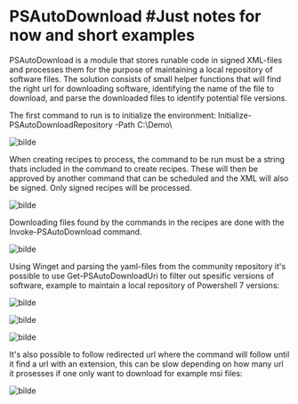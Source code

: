 # PSAutoDownload #Just notes for now and short examples

PSAutoDownload is a module that stores runable code in signed XML-files and processes them for the purpose of maintaining a local repository of software files.
The solution consists of small helper functions that will find the right url for downloading software, identifying the name of the file to download, and parse the downloaded files to identify potential file versions.

The first command to run is to initialize the environment: Initialize-PSAutoDownloadRepository -Path C:\Demo\

![bilde](https://github.com/KjellComputer/PSAutoDownload/assets/108197286/98083659-7ff5-40b1-a605-7b8206bc75dd)

When creating recipes to process, the command to be run must be a string thats included in the command to create recipes. These will then be approved by another command that can be scheduled and the XML will also be signed. Only signed recipes will be processed.

![bilde](https://github.com/KjellComputer/PSAutoDownload/assets/108197286/d18474d0-e8ef-46eb-89f8-00aef4ba96ec)

Downloading files found by the commands in the recipes are done with the Invoke-PSAutoDownload command.

![bilde](https://github.com/KjellComputer/PSAutoDownload/assets/108197286/3ed917bb-462f-4f0c-b51c-80fcd72e0dfd)

Using Winget and parsing the yaml-files from the community repository it's possible to use Get-PSAutoDownloadUri to filter out spesific versions of software, example to maintain a local repository of Powershell 7 versions:

![bilde](https://github.com/KjellComputer/PSAutoDownload/assets/108197286/2c30f3f0-e3e4-49fe-8a6c-920215abd182)

![bilde](https://github.com/KjellComputer/PSAutoDownload/assets/108197286/3d741d46-672e-46ce-943c-d8443e5fa880)

![bilde](https://github.com/KjellComputer/PSAutoDownload/assets/108197286/b8055a20-5dfc-4e6f-aae0-9b2a95f9aca5)

It's also possible to follow redirected url where the command will follow until it find a url with an extension, this can be slow depending on how many url it prosesses if one only want to download for example msi files:

![bilde](https://github.com/KjellComputer/PSAutoDownload/assets/108197286/1b7ea97b-041f-468d-949d-f870682b2d0a)
